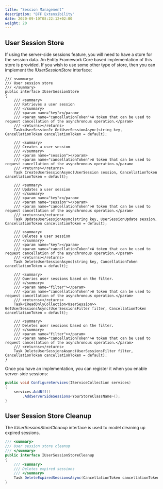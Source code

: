 ```yaml
---
title: "Session Management"
description: "BFF Extensibility"
date: 2020-09-10T08:22:12+02:00
weight: 20
---
```


## User Session Store

If using the server-side sessions feature, you will need to have a store for the session data.
An Entity Framework Core based implementation of this store is provided. 
If you wish to use some other type of store, then you can implement the *IUserSessionStore* interface:

```
/// <summary>
/// User session store
/// </summary>
public interface IUserSessionStore
{
    /// <summary>
    /// Retrieves a user session
    /// </summary>
    /// <param name="key"></param>
    /// <param name="cancellationToken">A token that can be used to request cancellation of the asynchronous operation.</param>
    /// <returns></returns>
    Task<UserSession?> GetUserSessionAsync(string key, CancellationToken cancellationToken = default);

    /// <summary>
    /// Creates a user session
    /// </summary>
    /// <param name="session"></param>
    /// <param name="cancellationToken">A token that can be used to request cancellation of the asynchronous operation.</param>
    /// <returns></returns>
    Task CreateUserSessionAsync(UserSession session, CancellationToken cancellationToken = default);

    /// <summary>
    /// Updates a user session
    /// </summary>
    /// <param name="key"></param>
    /// <param name="session"></param>
    /// <param name="cancellationToken">A token that can be used to request cancellation of the asynchronous operation.</param>
    /// <returns></returns>
    Task UpdateUserSessionAsync(string key, UserSessionUpdate session, CancellationToken cancellationToken = default);

    /// <summary>
    /// Deletes a user session
    /// </summary>
    /// <param name="key"></param>
    /// <param name="cancellationToken">A token that can be used to request cancellation of the asynchronous operation.</param>
    /// <returns></returns>
    Task DeleteUserSessionAsync(string key, CancellationToken cancellationToken = default);

    /// <summary>
    /// Queries user sessions based on the filter.
    /// </summary>
    /// <param name="filter"></param>
    /// <param name="cancellationToken">A token that can be used to request cancellation of the asynchronous operation.</param>
    /// <returns></returns>
    Task<IReadOnlyCollection<UserSession>> GetUserSessionsAsync(UserSessionsFilter filter, CancellationToken cancellationToken = default);

    /// <summary>
    /// Deletes user sessions based on the filter.
    /// </summary>
    /// <param name="filter"></param>
    /// <param name="cancellationToken">A token that can be used to request cancellation of the asynchronous operation.</param>
    /// <returns></returns>
    Task DeleteUserSessionsAsync(UserSessionsFilter filter, CancellationToken cancellationToken = default);
}
```

Once you have an implementation, you can register it when you enable server-side sessions:

```csharp
public void ConfigureServices(IServiceCollection services)
{
    services.AddBff()
        .AddServerSideSessions<YourStoreClassName>();
}
```

## User Session Store Cleanup

The *IUserSessionStoreCleanup* interface is used to model cleaning up expired sessions.

```csharp
/// <summary>
/// User session store cleanup
/// </summary>
public interface IUserSessionStoreCleanup
{
    /// <summary>
    /// Deletes expired sessions
    /// </summary>
    Task DeleteExpiredSessionsAsync(CancellationToken cancellationToken = default);
}
```

